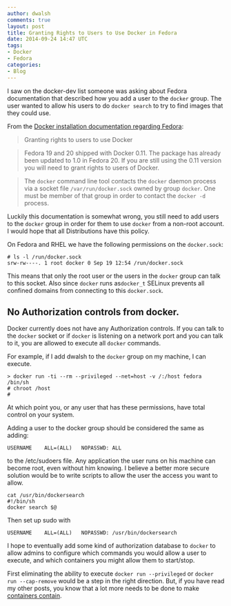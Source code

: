 ```yaml
---
author: dwalsh
comments: true
layout: post
title: Granting Rights to Users to Use Docker in Fedora
date: 2014-09-24 14:47 UTC
tags:
- Docker
- Fedora
categories:
- Blog
---
```

I saw on the docker-dev list someone was asking about Fedora documentation that described how you add a user to the `docker` group. The user wanted to allow his users to do `docker search` to try to find images that they could use.

From the [Docker installation documentation regarding Fedora](http://docs.docker.com/installation/fedora/): 

> Granting rights to users to use Docker

> Fedora 19 and 20 shipped with Docker 0.11. The package has already been updated to 1.0 in Fedora 20. If you are still using the 0.11 version you will need to grant rights to users of Docker.

> The `docker` command line tool contacts the `docker` daemon process via a socket file `/var/run/docker.sock` owned by group `docker`. One must be member of that group in order to contact the `docker -d` process.

Luckily this documentation is somewhat wrong, you still need to add users to the `docker` group in order for them to use `docker` from a non-root account.  I would hope that all Distributions have this policy.

On Fedora and RHEL we have the following permissions on the `docker.sock`:

```
# ls -l /run/docker.sock 
srw-rw----. 1 root docker 0 Sep 19 12:54 /run/docker.sock
```

This means that only the root user or the users in the `docker` group can talk to this socket.  Also since `docker` runs as`docker_t` SELinux prevents all confined domains from connecting to this `docker.sock`.

## No Authorization controls from docker.

Docker currently does not have any Authorization controls. If you can talk to the `docker` socket or if `docker` is listening on a network port and you can talk to it, you are allowed to execute all `docker` commands.

For example, if I add dwalsh to the `docker` group on my machine, I can execute.

```
> docker run -ti --rm --privileged --net=host -v /:/host fedora /bin/sh
# chroot /host
# 
```

At which point you, or any user that has these permissions, have total control on your system. 

Adding a user to the docker group should be considered the same as adding:

```
USERNAME	ALL=(ALL)	NOPASSWD: ALL
```

to the /etc/sudoers file. Any application the user runs on his machine can become root, even without him knowing. I believe a better more secure solution would be to write scripts to allow the user the access you want to allow.

```
cat /usr/bin/dockersearch
#!/bin/sh
docker search $@
``` 

Then set up sudo with

```
USERNAME	ALL=(ALL)	NOPASSWD: /usr/bin/dockersearch
```

I hope to eventually add some kind of authorization database to `docker` to allow admins to configure which commands you would allow a user to execute, and which containers you might allow them to start/stop.

First eliminating the ability to execute `docker run --privileged` or `docker run --cap-remove` would be a step in the right direction. But, if you have read my other posts, you know that a lot more needs to be done to make [containers contain](http://www.projectatomic.io/blog/2014/09/keeping-up-with-docker-security/).
